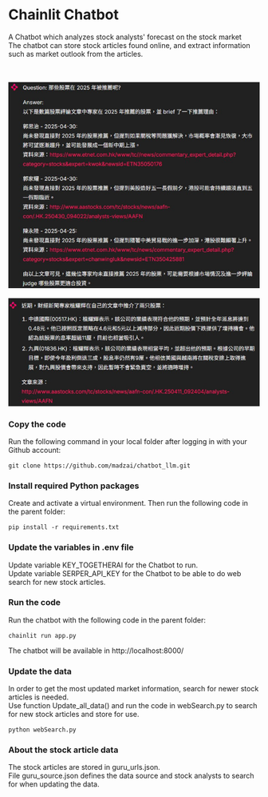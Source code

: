 # Chainlit Chatbot 
A Chatbot which analyzes stock analysts' forecast on the stock market
<br/>
The chatbot can store stock articles found online, and extract information such as market outlook from the articles.

</br></br>
![chat_image](images/chat_image_1.jpg)
</br></br>
![chat_image](images/chat_image_2.jpg)
</br>


### Copy the code
Run the following command in your local folder after logging in with your Github account:
```
git clone https://github.com/madzai/chatbot_llm.git
```

### Install required Python packages
Create and activate a virtual environment. Then run the following code in the parent folder:
```
pip install -r requirements.txt
```

### Update the variables in .env file
Update variable KEY_TOGETHERAI for the Chatbot to run.
</br>
Update variable SERPER_API_KEY for the Chatbot to be able to do web search for new stock articles.

### Run the code
Run the chatbot with the following code in the parent folder:
```
chainlit run app.py
```
The chatbot will be available in http://localhost:8000/

### Update the data
In order to get the most updated market information, search for newer stock articles is needed.
<br />
Use function Update_all_data() and run the code in webSearch.py to search for new stock articles and store for use.
```
python webSearch.py
```

### About the stock article data
The stock articles are stored in guru_urls.json. 
<br />
File guru_source.json defines the data source and stock analysts to search for when updating the data.
<br />

